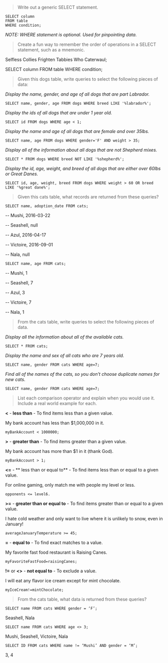 > Write out a generic SELECT statement.

```
SELECT column
FROM table
WHERE condition;
```

_NOTE: WHERE statement is optional. Used for pinpointing data._

> Create a fun way to remember the order of operations in a SELECT statement, such as a mnemonic.

Selfless Collies Frighten Tabbies Who Caterwaul;

SELECT column FROM table WHERE condition;

> Given this dogs table, write queries to select the following pieces of data:

_Display the name, gender, and age of all dogs that are part Labrador._

```
SELECT name, gender, age FROM dogs WHERE breed LIKE '%labrador%';
```

_Display the ids of all dogs that are under 1 year old._
```
SELECT id FROM dogs WHERE age < 1;
```

_Display the name and age of all dogs that are female and over 35lbs._

```
SELECT name, age FROM dogs WHERE gender='F' AND weight > 35;
```

_Display all of the information about all dogs that are not Shepherd mixes._

```
SELECT * FROM dogs WHERE breed NOT LIKE '%shepherd%';
```

_Display the id, age, weight, and breed of all dogs that are either over 60lbs or Great Danes._

```
SELECT id, age, weight, breed FROM dogs WHERE weight > 60 OR breed LIKE '%great dane%';
```

> Given this cats table, what records are returned from these queries?

```
SELECT name, adoption_date FROM cats;
```

-- Mushi, 2016-03-22

-- Seashell, null

-- Azul, 2016-04-17

-- Victoire, 2016-09-01

-- Nala, null


```
SELECT name, age FROM cats;
```

-- Mushi, 1

-- Seashell, 7

-- Azul, 3

-- Victoire, 7

-- Nala, 1

> From the cats table, write queries to select the following pieces of data.

_Display all the information about all of the available cats._

```
SELECT * FROM cats;
```

_Display the name and sex of all cats who are 7 years old._

```
SELECT name, gender FROM cats WHERE age=7;
```

_Find all of the names of the cats, so you don’t choose duplicate names for new cats._

```
SELECT name, gender FROM cats WHERE age=7;
```

> List each comparison operator and explain when you would use it. 
Include a real world example for each.

**<** - **less than** - To find items less than a given value.

My bank account has less than $1,000,000 in it.

```
myBankAccount < 1000000;
```

**>** - **greater than** - To find items greater than a given value.

My bank account has more than $1 in it (thank God).

```
myBankAccount > 1;
```

**<=** - ** less than or equal to** - To find items less than or equal to a given value.

For online gaming, only match me with people my level or less.

```
opponents <= level6.
```

**>=** - **greater than or equal to** - To find items greater than or equal to a given value.

I hate cold weather and only want to live where it is unlikely to snow, even in January!

```
averageJanuaryTemperature >= 45;
```

**=** - **equal to** - To find exact matches to a value.

My favorite fast food restaurant is Raising Canes.

```
myFavoriteFastFood=raisingCanes;
```

**!=** or **<>** - **not equal to** - To exclude a value.

I will eat any flavor ice cream except for mint chocolate.

```
myIceCream!=mintChocolate;
```

> From the cats table, what data is returned from these queries?

```
SELECT name FROM cats WHERE gender = ‘F’;
```

Seashell, Nala

```
SELECT name FROM cats WHERE age <> 3;
```

Mushi, Seashell, Victoire, Nala

```
SELECT ID FROM cats WHERE name != ‘Mushi’ AND gender = ‘M’;
```

3, 4